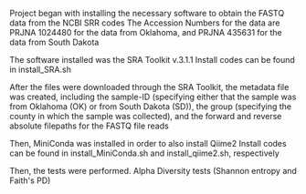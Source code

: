 Project began with installing the necessary software to obtain the FASTQ data from the NCBI SRR codes
The Accession Numbers for the data are PRJNA 1024480 for the data from Oklahoma, and PRJNA 435631 for the data from South Dakota

The software installed was the SRA Toolkit v.3.1.1
Install codes can be found in install_SRA.sh

After the files were downloaded through the SRA Toolkit, the metadata file was created, including the sample-ID (specifying either that the sample was from Oklahoma (OK) or from South Dakota (SD)), the group (specifying the county in which the sample was collected), and the forward and reverse absolute filepaths for the FASTQ file reads

Then, MiniConda was installed in order to also install Qiime2
Install codes can be found in install_MiniConda.sh and install_qiime2.sh, respectively

Then, the tests were performed. Alpha Diversity tests (Shannon entropy and Faith's PD)
